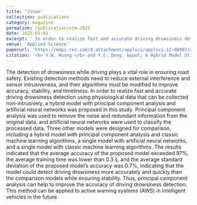 ```yaml
---
title: "Jinan"
collection: publications
category: magazine
permalink: /publication/stm-2025
date: 2025-01-01
excerpt: ' In order to realize fast and accurate driving drowsiness detection using physiological data that can be collected non-intrusively, a hybrid model with principal component analysis and artificial neural networks was proposed in this study.'
venue: 'Applied Science'
paperurl: 'https://mdpi-res.com/d_attachment/applsci/applsci-12-06007/article_deploy/applsci-12-06007-v2.pdf?version=1655259099'
citation: '<b> Y.W. Huang </b> and Y.C. Deng. &quot; A Hybrid Model Utilizing Principal Component Analysis and Artificial Neural Networks for Driving Drowsiness Detection &quot; . <i> Applied Science </i>, 2022, 12:6007.'
---
```


The detection of drowsiness while driving plays a vital role in ensuring road safety. Existing detection methods need to reduce external interference and sensor intrusiveness, and their algorithms must be modified to improve accuracy, stability, and timeliness. In order to realize fast and accurate driving drowsiness detection using physiological data that can be collected non-intrusively, a hybrid model with principal component analysis and artificial neural networks was proposed in this study. Principal component analysis was used to remove the noise and redundant information from the original data, and artificial neural networks were used to classify the processed data. Three other models were designed for comparison, including a hybrid model with principal component analysis and classic machine learning algorithms, a single model with artificial neural networks, and a single model with classic machine learning algorithms. The results indicated that the average accuracy of the proposed model exceeded 97%, the average training time was lower than 0.3 s, and the average standard deviation of the proposed model’s accuracy was 0.7%, indicating that the model could detect driving drowsiness more accurately and quickly than the comparison models while ensuring stability. Thus, principal component analysis can help to improve the accuracy of driving drowsiness detection. This method can be applied to active warning systems (AWS) in intelligent vehicles in the future.
